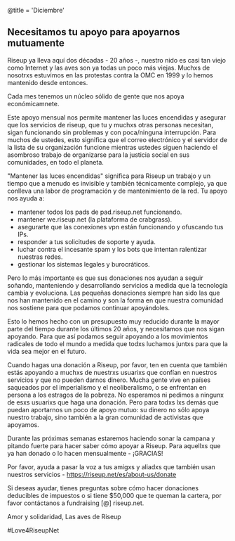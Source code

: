 @title = 'Diciembre'

Necesitamos tu apoyo para apoyarnos mutuamente
----------------------------------------------

Riseup ya lleva aquí dos décadas - 20 años -, nuestro nido es casi tan viejo como Internet y las aves son ya todas un poco más viejas. Muchxs de nosotrxs estuvimos en las protestas contra la OMC en 1999 y lo hemos mantenido desde entonces.

Cada mes tenemos un núcleo sólido de gente que nos apoya económicamnete.

Este apoyo mensual nos permite mantener las luces encendidas y asegurar que los servicios de riseup, que tu y muchxs otras personas necesitan, sigan funcionando sin problemas y con poca/ninguna interrupción. Para muchos de ustedes, esto significa que el correo electrónico y el servidor de la lista de su organización funcione mientras ustedes siguen haciendo el asombroso trabajo de organizarse para la justicia social en sus comunidades, en todo el planeta.

"Mantener las luces encendidas" significa para Riseup un trabajo y un tiempo que a menudo es invisible y también técnicamente complejo, ya que conlleva una labor de programación y de mantenimiento de la red. Tu apoyo nos ayuda a:

* mantener todos los pads de pad.riseup.net funcionando.
* mantener we.riseup.net (la plataforma de crabgrass).
* asegurarte que las conexiones vpn están funcionando y ofuscando tus IPs.
* responder a tus solicitudes de soporte y ayuda.
* luchar contra el incesante spam y los bots que intentan ralentizar nuestras redes.
* gestionar los sistemas legales y burocráticos.

Pero lo más importante es que sus donaciones nos ayudan a seguir soñando, manteniendo y desarrollando servicios a medida que la tecnología cambia y evoluciona. Las pequeñas donaciones siempre han sido las que nos han mantenido en el camino y son la forma en que nuestra comunidad nos sostiene para que podamos continuar apoyándoles.

Esto lo hemos hecho con un presupuesto muy reducido durante la mayor parte del tiempo durante los últimos 20 años, y necesitamos que nos sigan apoyando. Para que así podamos seguir apoyando a los movimientos radicales de todo el mundo a medida que todxs luchamos juntxs para que la vida sea mejor en el futuro.

Cuando hagas una donación a Riseup, por favor, ten en cuenta que también estás apoyando a muchxs de nuestrxs usuarixs que confían en nuestros servicios y que no pueden darnos dinero. Mucha gente vive en países saqueados por el imperialismo y el neoliberalismo, o se enfrentan en persona a los estragos de la pobreza. No esperamos ni pedimos a ningunx de esxs usuarixs que haga una donación. Pero para todxs lxs demás que puedan aportarnos un poco de apoyo mutuo: su dinero no sólo apoya nuestro trabajo, sino también a la gran comunidad de activistas que apoyamos.  

Durante las próximas semanas estaremos haciendo sonar la campana y pitando fuerte para hacer saber cómo apoyar a Riseup. Para aquellxs que ya han donado o lo hacen mensualmente - ¡GRACIAS! 

Por favor, ayuda a pasar la voz a tus amigxs y aliadxs que también usan nuestros servicios - https://riseup.net/es/about-us/donate

Si deseas ayudar, tienes preguntas sobre cómo hacer donaciones deducibles de impuestos o si tiene $50,000 que te queman la cartera, por favor contáctanos a fundraising [@] riseup.net.

Amor y solidaridad,
Las aves de Riseup

\#Love4RiseupNet
